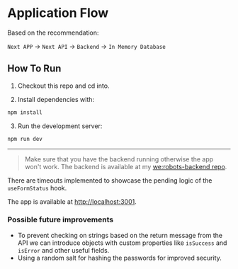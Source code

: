 # Application Flow

Based on the recommendation:

`Next APP` -> `Next API` -> `Backend` -> `In Memory Database`

## How To Run

1. Checkout this repo and cd into.

2. Install dependencies with:

```bash
npm install
```

3. Run the development server:

```bash
npm run dev
```

---

> Make sure that you have the backend running otherwise the app won't work.
> The backend is available at my [we:robots-backend repo](https://github.com/Sharow13/werobots-backend).

There are timeouts implemented to showcase the pending logic of the `useFormStatus` hook.

The app is available at [http://localhost:3001](http://localhost:3001).

### Possible future improvements

- To prevent checking on strings based on the return message from the API we can introduce objects with custom properties like `isSuccess` and `isError` and other useful fields.
- Using a random salt for hashing the passwords for improved security.
